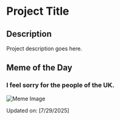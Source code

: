 # Project Title

## Description

Project description goes here.

## Meme of the Day

### I feel sorry for the people of the UK.
![Meme Image](https://i.redd.it/9l7f5ghaz1ff1.png)

Updated on: [7/29/2025]